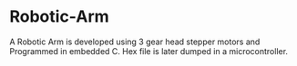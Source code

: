 # Robotic-Arm
A Robotic Arm is developed using 3 gear head stepper motors and Programmed in embedded C. Hex file is later dumped in a microcontroller.
